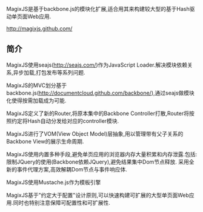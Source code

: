 ﻿MagixJS是基于backbone.js的模块化扩展,适合用其来构建较大型的基于Hash驱动单页面Web应用.

<http://magixjs.github.com/>


## 简介

MagixJS使用seajs(<http://seajs.com/>)作为JavaScript Loader.解决模块依赖关系,异步加载,打包发布等系列问题.

MagixJS的MVC划分基于backbone.js(<http://documentcloud.github.com/backbone/>),通过seajs做模块化使得按需加载成为可能.

MagixJS定义了新的Router,将原本集中的Backbone Controller打散,Router将按照约定将Hash自动分发给对应的controller模块.

MagixJS进行了VOM(View Object Model)层抽象,用以管理带有父子关系的Backbone View的展示生命周期.

MagixJS使用内置多种手段,避免单页应用的浏览器内存大量积累和内存泄露.包括:
	限制JQuery的使用(Backbone依赖JQuery),避免结果集中Dom节点释放.
	采用全新的事件代理方案,高效解耦Dom节点与事件响应体.

MagixJS使用Mustache.js作为模板引擎

MagixJS基于"约定大于配置"设计原则,可以快速构建可扩展的大型单页面Web应用.同时也特别注意保障可配置性和可扩展性.

